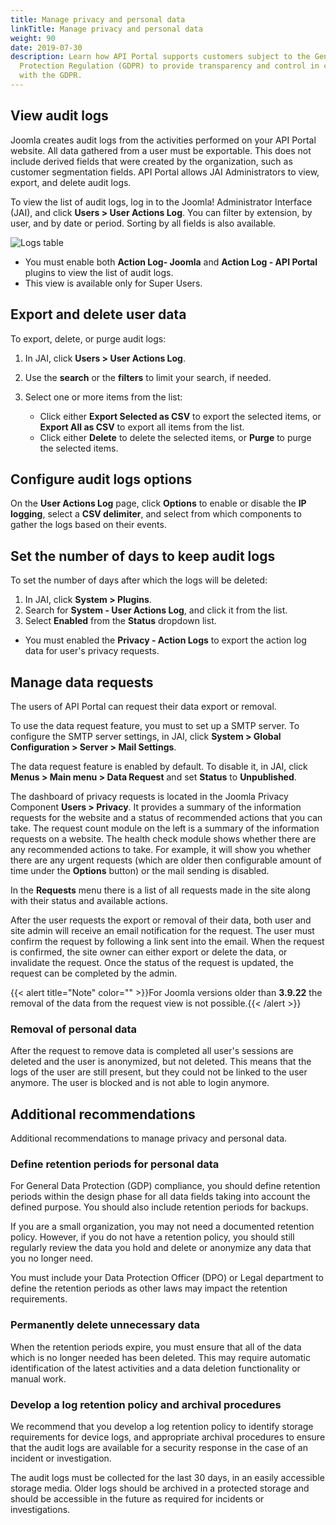 ```yaml
---
title: Manage privacy and personal data
linkTitle: Manage privacy and personal data
weight: 90
date: 2019-07-30
description: Learn how API Portal supports customers subject to the General Data
  Protection Regulation (GDPR) to provide transparency and control in compliance
  with the GDPR.
---
```

## View audit logs

Joomla creates audit logs from the activities performed on your API Portal website. All data gathered from a user must be exportable. This does not include derived fields that were created by the organization, such as customer segmentation fields. API Portal allows JAI Administrators to view, export, and delete audit logs.

To view the list of audit logs, log in to the Joomla! Administrator Interface (JAI), and click **Users > User Actions Log**. You can filter by extension, by user, and by date or period. Sorting by all fields is also available.

![Logs table](/Images/APIPortal/user_actions_logs_table_j4.png)

* You must enable both **Action Log- Joomla** and **Action Log - API Portal** plugins to view the list of audit logs.
* This view is available only for Super Users.

## Export and delete user data

To export, delete, or purge audit logs:

1. In JAI, click **Users > User Actions Log**.
2. Use the **search** or the **filters** to limit your search, if needed.
3. Select one or more items from the list:

   * Click either **Export Selected as CSV** to export the selected items, or **Export All as CSV** to export all items from the list.
   * Click either **Delete** to delete the selected items, or **Purge** to purge the selected items.

## Configure audit logs options

On the **User Actions Log** page, click **Options** to enable or disable the **IP logging**, select a **CSV delimiter**, and select from which components to gather the logs based on their events.

## Set the number of days to keep audit logs

To set the number of days after which the logs will be deleted:

1. In JAI, click **System > Plugins**.
2. Search for **System - User Actions Log**, and click it from the list.
3. Select **Enabled** from the **Status** dropdown list.

* You must enabled the **Privacy - Action Logs** to export the action log data for user's privacy requests.

## Manage data requests

The users of API Portal can request their data export or removal.

To use the data request feature, you must to set up a SMTP server. To configure the SMTP server settings, in JAI, click **System > Global Configuration > Server > Mail Settings**.

The data request feature is enabled by default. To disable it, in JAI, click **Menus > Main menu > Data Request** and set **Status** to **Unpublished**.

The dashboard of privacy requests is located in the Joomla Privacy Component **Users > Privacy**. It provides a summary of the information requests for the website and a status of recommended actions that you can take. The request count module on the left is a summary of the information requests on a website. The health check module shows whether there are any recommended actions to take. For example, it will show you whether there are any urgent requests (which are older then configurable amount of time under the **Options** button) or the mail sending is disabled.

In the **Requests** menu there is a list of all requests made in the site along with their status and available actions.

After the user requests the export or removal of their data, both user and site admin will receive an email notification for the request. The user must confirm the request by following a link sent into the email. When the request is confirmed, the site owner can either export or delete the data, or invalidate the request. Once the status of the request is updated, the request can be completed by the admin.

{{< alert title="Note" color="" >}}For Joomla versions older than **3.9.22** the removal of the data from the request view is not possible.{{< /alert >}}

### Removal of personal data

After the request to remove data is completed all user's sessions are deleted and the user is anonymized, but not deleted. This means that the logs of the user are still present, but they could not be linked to the user anymore. The user is blocked and is not able to login anymore.

## Additional recommendations

Additional recommendations to manage privacy and personal data.

### Define retention periods for personal data

For General Data Protection (GDP) compliance, you should define retention periods within the design phase for all data fields taking into account the defined purpose. You should also include retention periods for backups.

If you are a small organization, you may not need a documented retention policy. However, if you do not have a retention policy, you should still regularly review the data you hold and delete or anonymize any data that you no longer need.

You must include your Data Protection Officer (DPO) or Legal department to define the retention periods as other laws may impact the retention requirements.

### Permanently delete unnecessary data

When the retention periods expire, you must ensure that all of the data which is no longer needed has been deleted. This may require automatic identification of the latest activities and a data deletion functionality or manual work.

### Develop a log retention policy and archival procedures

We recommend that you develop a log retention policy to identify storage requirements for device logs, and appropriate archival procedures to ensure that the audit logs are available for a security response in the case of an incident or investigation.

The audit logs must be collected for the last 30 days, in an easily accessible storage media. Older logs should be archived in a protected storage and should be accessible in the future as required for incidents or investigations.
